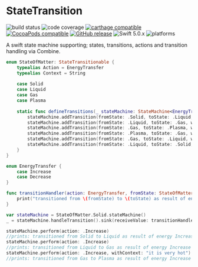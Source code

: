 # StateTransition
![build status](https://travis-ci.org/nicholascross/StateTransition.svg?branch=master)
![code coverage](https://img.shields.io/codecov/c/github/nicholascross/StateTransition.svg)
[![carthage compatible](https://img.shields.io/badge/Carthage-compatible-4BC51D.svg?style=flat)](https://github.com/Carthage/Carthage) 
[![CocoaPods compatible](https://img.shields.io/cocoapods/v/StateTransition.svg)](https://cocoapods.org/pods/StateTransition) 
[![GitHub release](https://img.shields.io/github/release/nicholascross/StateTransition.svg)](https://github.com/nicholascross/StateTransition/releases) 
![Swift 5.0.x](https://img.shields.io/badge/Swift-5.0.x-orange.svg) 
![platforms](https://img.shields.io/badge/platforms-iOS%20%7C%20OS%20X%20%7C%20watchOS%20%7C%20tvOS%20-lightgrey.svg)

A swift state machine supporting; states, transitions, actions and transition handling via Combine.

```swift
enum StateOfMatter: StateTransitionable {
    typealias Action = EnergyTransfer
    typealias Context = String
    
    case Solid
    case Liquid
    case Gas
    case Plasma
    
    static func defineTransitions(_ stateMachine: StateMachine<EnergyTransfer, StateOfMatter, String>.TransitionBuilder) {
        stateMachine.addTransition(fromState: .Solid, toState: .Liquid, when: .Increase)
        stateMachine.addTransition(fromState: .Liquid, toState: .Gas, when: .Increase)
        stateMachine.addTransition(fromState: .Gas, toState: .Plasma, when: .Increase)
        stateMachine.addTransition(fromState: .Plasma, toState: .Gas, when: .Decrease)
        stateMachine.addTransition(fromState: .Gas, toState: .Liquid, when: .Decrease)
        stateMachine.addTransition(fromState: .Liquid, toState: .Solid, when: .Decrease)
    }
}

enum EnergyTransfer {
    case Increase
    case Decrease
}

func transitionHandler(action: EnergyTransfer, fromState: StateOfMatter, toState: StateOfMatter, context: String?)->() {
    print("transitioned from \(fromState) to \(toState) as result of energy \(action) - \(context ?? "no context")")
}

var stateMachine = StateOfMatter.Solid.stateMachine()
_ = stateMachine.handleTransition().sink(receiveValue: transitionHandler)

stateMachine.perform(action: .Increase)
//prints: transitioned from Solid to Liquid as result of energy Increase - no context
stateMachine.perform(action: .Increase)
//prints: transitioned from Liquid to Gas as result of energy Increase - no context
stateMachine.perform(action: .Increase, withContext: "it is very hot")
//prints: transitioned from Gas to Plasma as result of energy Increase - it is very hot
```
